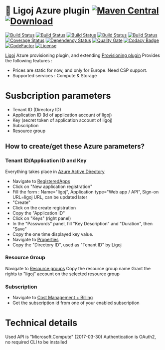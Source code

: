 # :link: Ligoj Azure plugin [![Maven Central](https://maven-badges.herokuapp.com/maven-central/org.ligoj.plugin/plugin-prov-azure/badge.svg)](https://maven-badges.herokuapp.com/maven-central/org.ligoj.plugin/plugin-prov-azure) [![Download](https://api.bintray.com/packages/ligoj/maven-repo/plugin-prov-azure/images/download.svg) ](https://bintray.com/ligoj/maven-repo/plugin-prov-azure/_latestVersion)

[![Build Status](https://travis-ci.org/ligoj/plugin-prov-azure.svg?branch=master)](https://travis-ci.org/ligoj/plugin-prov-azure)
[![Build Status](https://circleci.com/gh/ligoj/plugin-prov-azure.svg?style=svg)](https://circleci.com/gh/ligoj/plugin-prov-azure)
[![Build Status](https://codeship.com/projects/aa428480-05c9-0135-edfd-52b395dcacd9/status?branch=master)](https://codeship.com/projects/213623)
[![Build Status](https://semaphoreci.com/api/v1/ligoj/plugin-prov-azure/branches/master/shields_badge.svg)](https://semaphoreci.com/ligoj/plugin-prov-azure)
[![Build Status](https://ci.appveyor.com/api/projects/status/cuupbmv883r7ay9e/branch/master?svg=true)](https://ci.appveyor.com/project/ligoj/plugin-prov-azure/branch/master)
[![Coverage Status](https://coveralls.io/repos/github/ligoj/plugin-prov-azure/badge.svg?branch=master)](https://coveralls.io/github/ligoj/plugin-prov-azure?branch=master)
[![Dependency Status](https://www.versioneye.com/user/projects/58caeda8dcaf9e0041b5b978/badge.svg?style=flat)](https://www.versioneye.com/user/projects/58caeda8dcaf9e0041b5b978)
[![Quality Gate](https://sonarcloud.io/api/badges/gate?key=org.ligoj.plugin:plugin-prov-azure)](https://sonarcloud.io/dashboard/index/org.ligoj.plugin:plugin-prov-azure)
[![Codacy Badge](https://api.codacy.com/project/badge/Grade/8fcbd90fbb534a198e67756474b68218)](https://www.codacy.com/app/ligoj/plugin-prov-azure?utm_source=github.com&amp;utm_medium=referral&amp;utm_content=ligoj/plugin-prov-azure&amp;utm_campaign=Badge_Grade)
[![CodeFactor](https://www.codefactor.io/repository/github/ligoj/plugin-prov-azure/badge)](https://www.codefactor.io/repository/github/ligoj/plugin-prov-azure)
[![License](http://img.shields.io/:license-mit-blue.svg)](http://gus.mit-license.org/)

[Ligoj](https://github.com/ligoj/ligoj) Azure provisioning plugin, and extending [Provisioning plugin](https://github.com/ligoj/plugin-prov)
Provides the following features :
- Prices are static for now, and only for Europe. Need CSP support.
- Supported services : Compute & Storage

# Susbcription parameters
* Tenant ID (Directory ID)
* Application ID (Id of application account of ligoj)
* Key (secret token of application account of ligoj)
* Subscription
* Resource group

## How to create/get these Azure parameters?
### Tenant ID/Application ID and Key
Everything takes place in [Azure Active Directory](https://portal.azure.com/?l=en.en-us#blade/Microsoft_AAD_IAM)
* Navigate to [RegisteredApps](https://portal.azure.com/?l=en.en-us#blade/Microsoft_AAD_IAM/ActiveDirectoryMenuBlade/RegisteredApps)
* Click on "New application registration"
* Fill the form : Name="ligoj", Application type="Web app / API", Sign-on URL=ligoj URL, can be updated later
* "Create"
* Click on the create registration
* Copy the "Application ID"
* Click on "Keys" (right panel)
* In the "Passwords" panel, fill "Key Description" and "Duration", then "Save"
* Copy the one time displayed key value. 
* Navigate to [Properties](https://portal.azure.com/?l=en.en-us#blade/Microsoft_AAD_IAM/ActiveDirectoryMenuBlade/Properties)
* Copy the "Directory ID", used as "Tenant ID" by Ligoj

### Resource Group
Navigate to [Resource groups](https://portal.azure.com/?l=en.en-us#blade/HubsExtension/Resources/resourceType/Microsoft.Resources%2Fsubscriptions%2FresourceGroups)
Copy the resource group name
Grant the rights to "ligoj" account on the selected resource group

### Subscription
* Navigate to [Cost Management + Billing](https://portal.azure.com/?l=en.en-us#blade/Microsoft_Azure_Billing/SubscriptionsBlade)
* Get the subscription id from one of your enabled subscription

# Technical details
Used API is "Microsoft.Compute" (2017-03-30)
Authentication is OAuth2, no required CLI to be installed
